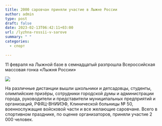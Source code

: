```yaml
---
title: 2000 саровчан приняли участие в Лыжне России
author: admin
type: post
draft: false
date: 2023-02-13T06:42:11+03:00
url: /lyzhna-rossii-v-sarove
summary: " "
categories:
  - спорт
  
---
```


11 февраля на Лыжной базе в семнадцатый разпрошла Всероссийская массовая гонка «Лыжня России»

<img src="https://sarov24.ru/uploads/posts/2023-02/1676295428_lyzhnja.jpg">

На различные дистанции вышли школьники и детсадовцы, студенты, олимпийские призёры, сотрудники городской думы и администрации города, руководители и представители муниципальных предприятий и организаций, РФЯЦ-ВНИИЭФ, Клинической больницы № 50, военнослужащие войсковой части и все желающие саровчане. Всего в спортивном празднике, по оценке организаторов, приняли участие 2 000 человек.